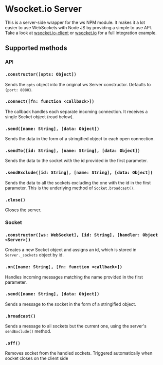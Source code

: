 # Wsocket.io Server

This is a server-side wrapper for the ws NPM module. It makes it a lot easier to use WebSockets with Node JS by providing a simple to use API. Take a look at [wsocket.io-client](https://github.com/danielkov/wsocket.io-client) or [wsocket.io](https://github.com/danielkov/wsocket.io) for a full integration example.

## Supported methods

### API

### `.constructor([opts: Object])`
Sends the `opts` object into the original ws Server constructor. Defaults to `{port: 8080}`.

### `.connect([fn: function <callback>])`
The callback handles each separate incoming connection. It receives a single Socket object (read below).

### `.send([name: String], [data: Object])`
Sends the data in the form of a stringified object to each open connection.

### `.sendTo([id: String], [name: String], [data: Object])`
Sends the data to the socket with the id provided in the first parameter.

### `.sendExclude([id: String], [name: String], [data: Object])`
Sends the data to all the sockets excluding the one with the id in the first parameter. This is the underlying method of `Socket.broadcast()`.

### `.close()`
Closes the server.


### Socket

### `.constructor([ws: WebSocket], [id: String], [handler: Object <Server>])`
Creates a new Socket object and assigns an id, which is stored in `Server._sockets` object by id.

### `.on([name: String], [fn: function <callback>])`
Handles incoming messages matching the name provided in the first parameter.

### `.send([name: String], [data: Object])`
Sends a message to the socket in the form of a stringified object.

### `.broadcast()`
Sends a message to all sockets but the current one, using the server's `sendExclude()` method.

### `.off()`
Removes socket from the handled sockets. Triggered automatically when socket closes on the client side
